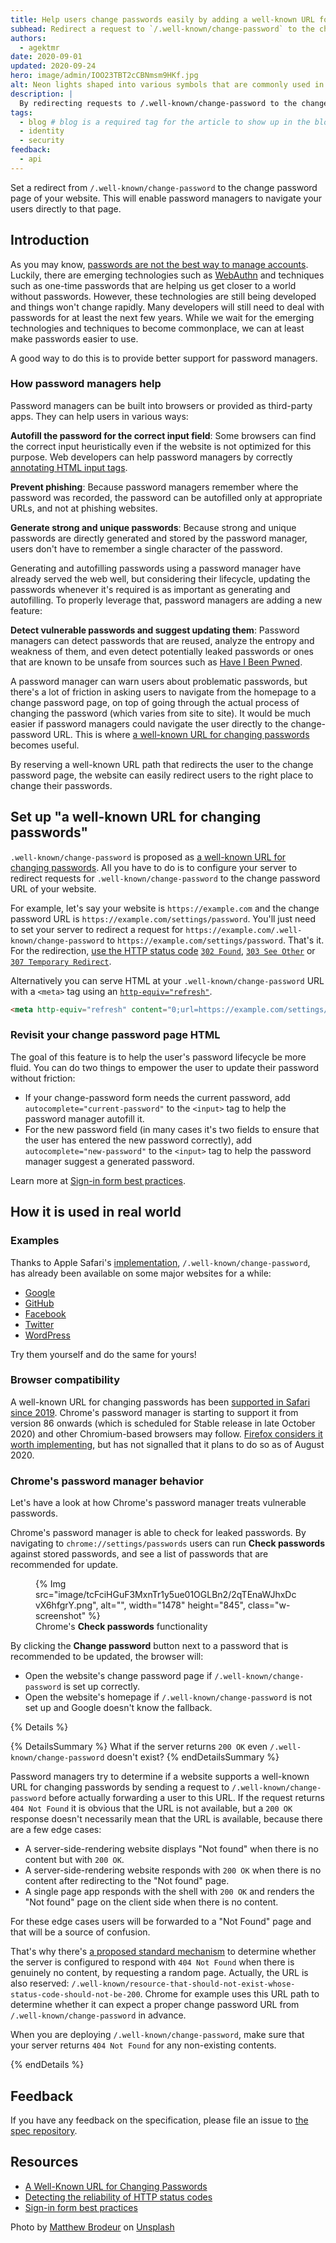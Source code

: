 ```yaml
---
title: Help users change passwords easily by adding a well-known URL for changing passwords
subhead: Redirect a request to `/.well-known/change-password` to the change-passwords URL
authors:
  - agektmr
date: 2020-09-01
updated: 2020-09-24
hero: image/admin/IOO23TBT2cCBNmsm9HKf.jpg
alt: Neon lights shaped into various symbols that are commonly used in passwords.
description: |
  By redirecting requests to /.well-known/change-password to the change password URL, you can let users update their passwords easier than before.
tags:
  - blog # blog is a required tag for the article to show up in the blog.
  - identity
  - security
feedback:
  - api
---
```


Set a redirect from `/.well-known/change-password` to the change password page
of your website. This will enable password managers to navigate your users
directly to that page.

## Introduction

As you may know, [passwords are not the best way to manage
accounts](https://security.googleblog.com/2017/11/new-research-understanding-root-cause.html).
Luckily, there are emerging technologies such as
[WebAuthn](https://webauthn.io/) and techniques such as one-time passwords that
are helping us get closer to a world without passwords. However, these
technologies are still being developed and things won't change rapidly. Many
developers will still need to deal with passwords for at least the next few
years. While we wait for the emerging technologies and techniques to become
commonplace, we can at least make passwords easier to use.

A good way to do this is to provide better support for password managers.

### How password managers help

Password managers can be built into browsers or provided as third-party apps.
They can help users in various ways:

**Autofill the password for the correct input field**: Some browsers can find
the correct input heuristically even if the website is not optimized for this
purpose. Web developers can help password managers by correctly [annotating HTML
input tags](https://web.dev/sign-in-form-best-practices/#new-password).

**Prevent phishing**: Because password managers remember where the password was
recorded, the password can be autofilled only at appropriate URLs, and not at
phishing websites.

**Generate strong and unique passwords**: Because strong and unique passwords
are directly generated and stored by the password manager, users don't have to
remember a single character of the password.

Generating and autofilling passwords using a password manager have already
served the web well, but considering their lifecycle, updating the passwords
whenever it's required is as important as generating and autofilling. To
properly leverage that, password managers are adding a new feature:

**Detect vulnerable passwords and suggest updating them**: Password managers can
detect passwords that are reused, analyze the entropy and weakness of them, and
even detect potentially leaked passwords or ones that are known to be unsafe
from sources such as [Have I Been Pwned](https://haveibeenpwned.com/).

A password manager can warn users about problematic passwords, but there's a lot
of friction in asking users to navigate from the homepage to a change password
page, on top of going through the actual process of changing the password (which
varies from site to site). It would be much easier if password managers could
navigate the user directly to the change-password URL. This is where [a
well-known URL for changing
passwords](https://w3c.github.io/webappsec-change-password-url/) becomes useful.

By reserving a well-known URL path that redirects the user to the change
password page, the website can easily redirect users to the right place to
change their passwords.


## Set up "a well-known URL for changing passwords"

`.well-known/change-password` is proposed as [a well-known URL for changing
passwords](https://wicg.github.io/change-password-url/). All you have to do is
to configure your server to redirect requests for `.well-known/change-password`
to the change password URL of your website.

For example, let's say your website is `https://example.com` and the change
password URL is `https://example.com/settings/password`. You'll just need to set
your server to redirect a request for
`https://example.com/.well-known/change-password` to
`https://example.com/settings/password`. That's it. For the redirection, [use
the HTTP status code](https://wicg.github.io/change-password-url/#semantics)
[`302 Found`](https://developer.mozilla.org/docs/Web/HTTP/Status/302), [`303 See
Other`](https://developer.mozilla.org/docs/Web/HTTP/Status/303) or [`307
Temporary Redirect`](https://developer.mozilla.org/docs/Web/HTTP/Status/307).

Alternatively you can serve HTML at your `.well-known/change-password` URL with
a `<meta>` tag using an
[`http-equiv="refresh"`](https://developer.mozilla.org/docs/Web/HTML/Element/meta#attr-http-equiv).

```html
<meta http-equiv="refresh" content="0;url=https://example.com/settings/password">
```

### Revisit your change password page HTML

The goal of this feature is to help the user's password lifecycle be more fluid.
You can do two things to empower the user to update their password without
friction:

* If your change-password form needs the current password, add
  `autocomplete="current-password"` to the `<input>` tag to help the password
  manager autofill it.
* For the new password field (in many cases it's two fields to ensure that the
  user has entered the new password correctly), add
  `autocomplete="new-password"` to the `<input>` tag to help the password
  manager suggest a generated password.

Learn more at [Sign-in form best
practices](https://web.dev/sign-in-form-best-practices/#new-password).

## How it is used in real world

### Examples

Thanks to Apple Safari's
[implementation](https://developer.apple.com/documentation/safari-release-notes/safari-13-release-notes),
`/.well-known/change-password`, has already been available on some major
websites for a while:

* [Google](https://accounts.google.com/.well-known/change-password)
* [GitHub](https://github.com/.well-known/change-password)
* [Facebook](https://www.facebook.com/.well-known/change-password)
* [Twitter](http://twitter.com/.well-known/change-password)
* [WordPress](https://wordpress.com/.well-known/change-password)

Try them yourself and do the same for yours!

### Browser compatibility

A well-known URL for changing passwords has been [supported in Safari since
2019](https://webkit.org/blog/9170/safari-technology-preview-84-with-safari-13-features-is-now-available/).
Chrome's password manager is starting to support it from version 86 onwards
(which is scheduled for Stable release in late October 2020)
and other Chromium-based browsers may follow. [Firefox considers it worth
implementing](https://mozilla.github.io/standards-positions/#change-password-url),
but has not signalled that it plans to do so as of August 2020.

### Chrome's password manager behavior

Let's have a look at how Chrome's password manager treats vulnerable passwords.

Chrome's password manager is able to check for leaked passwords. By navigating
to `chrome://settings/passwords` users can run **Check passwords** against stored
passwords, and see a list of passwords that are recommended for update.

<figure class="w-figure">
  {% Img src="image/tcFciHGuF3MxnTr1y5ue01OGLBn2/2qTEnaWJhxDcvX6hfgrY.png", alt="", width="1478" height="845", class="w-screenshot" %}
  <figcaption class="w-figcaption">
    Chrome's <b>Check passwords</b> functionality
  </figcaption>
</figure>

By clicking the <b>Change password</b> button next to a password that is recommended to
be updated, the browser will:

* Open the website's change password page if `/.well-known/change-password` is
  set up correctly.
* Open the website's homepage if `/.well-known/change-password` is not set up
  and Google doesn't know the fallback.

{% Details %}

{% DetailsSummary %}
What if the server returns `200 OK` even `/.well-known/change-password` doesn't exist?
{% endDetailsSummary %}

Password managers try to determine if a website supports a well-known URL for
changing passwords by sending a request to `/.well-known/change-password` before
actually forwarding a user to this URL. If the request returns `404 Not Found`
it is obvious that the URL is not available, but a `200 OK` response doesn't
necessarily mean that the URL is available, because there are a few edge cases:

* A server-side-rendering website displays "Not found" when there is no content
  but with `200 OK`.
* A server-side-rendering website responds with `200 OK` when there is no
  content after redirecting to the "Not found" page.
* A single page app responds with the shell with `200 OK` and renders the "Not
  found" page on the client side when there is no content.

For these edge cases users will be forwarded to a "Not Found" page and that will
be a source of confusion.

That's why there's [a proposed standard
mechanism](https://wicg.github.io/change-password-url/response-code-reliability.html)
to determine whether the server is configured to respond with `404 Not Found`
when there is genuinely no content, by requesting a random page. Actually, the
URL is also reserved:
`/.well-known/resource-that-should-not-exist-whose-status-code-should-not-be-200`.
Chrome for example uses this URL path to determine whether it can expect a
proper change password URL from `/.well-known/change-password` in advance.

When you are deploying `/.well-known/change-password`, make sure that your
server returns `404 Not Found` for any non-existing contents.

{% endDetails %}

## Feedback

If you have any feedback on the specification, please file an issue to [the spec
repository](https://github.com/wicg/change-password-url/issues).

## Resources

* [A Well-Known URL for Changing
  Passwords](https://wicg.github.io/change-password-url/)
* [Detecting the reliability of HTTP status
  codes](https://wicg.github.io/change-password-url/response-code-reliability.html)
* [Sign-in form best practices](https://web.dev/sign-in-form-best-practices/)

Photo by [Matthew Brodeur](https://unsplash.com/photos/zEFyM4sulJ8) on [Unsplash](https://unsplash.com)
